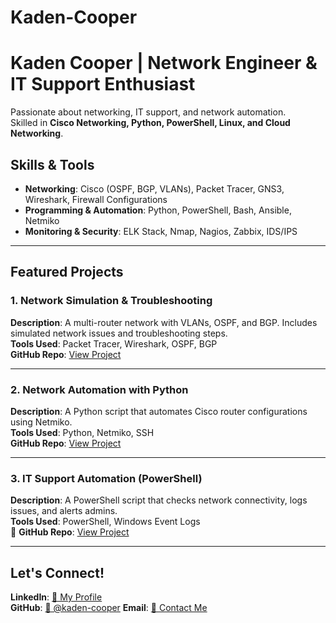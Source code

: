 # Kaden-Cooper

# Kaden Cooper | Network Engineer & IT Support Enthusiast
Passionate about networking, IT support, and network automation.  
Skilled in **Cisco Networking, Python, PowerShell, Linux, and Cloud Networking**.

## Skills & Tools
- **Networking**: Cisco (OSPF, BGP, VLANs), Packet Tracer, GNS3, Wireshark, Firewall Configurations
- **Programming & Automation**: Python, PowerShell, Bash, Ansible, Netmiko
- **Monitoring & Security**: ELK Stack, Nmap, Nagios, Zabbix, IDS/IPS

---

## Featured Projects

###  1. Network Simulation & Troubleshooting
 **Description**: A multi-router network with VLANs, OSPF, and BGP. Includes simulated network issues and troubleshooting steps.  
 **Tools Used**: Packet Tracer, Wireshark, OSPF, BGP  
**GitHub Repo**: [View Project](https://github.com/kaden-cooper/network-troubleshooting)  

---

###  2. Network Automation with Python
**Description**: A Python script that automates Cisco router configurations using Netmiko.  
**Tools Used**: Python, Netmiko, SSH  
**GitHub Repo**: [View Project](https://github.com/kaden-cooper/network-automation)  

---

###  3. IT Support Automation (PowerShell)
**Description**: A PowerShell script that checks network connectivity, logs issues, and alerts admins.  
**Tools Used**: PowerShell, Windows Event Logs  
📂 **GitHub Repo**: [View Project](https://github.com/kaden-cooper/it-support-script)  

---

## Let's Connect!
**LinkedIn**: [🔗 My Profile](https://www.linkedin.com/in/kaden-cooper-840192276/?trk=opento_sprofile_topcard)  
**GitHub**: [🔗 @kaden-cooper]([https://github.com/kaden-cooper](https://github.com/kadencooper2005/Kaden-Cooper))  
**Email**: [📩 Contact Me](mailto:kadencooper608@gmail.com)  


